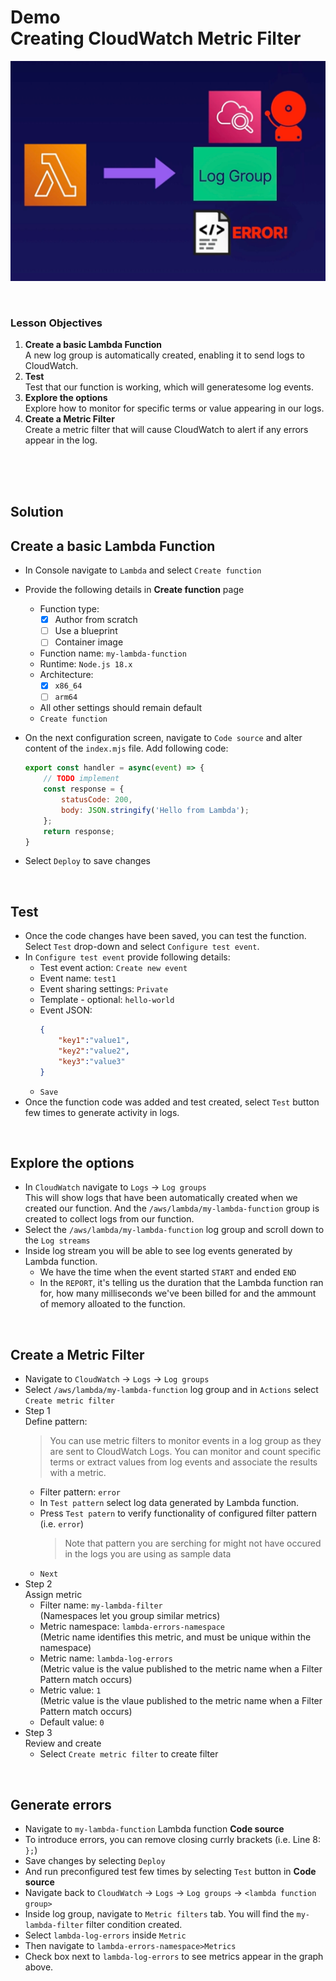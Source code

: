# Demo<br>Creating CloudWatch Metric Filter

![](../img/demo/3.3.CloudWatch-MetricFilters.png)

<br>

### Lesson Objectives
1. **Create a basic Lambda Function**<br>A new log group is automatically created, enabling it to send logs to CloudWatch.
2. **Test**<br>Test that our function is working, which will generatesome log events.
3. **Explore the options**<br>Explore how to monitor for specific terms or value appearing in our logs.
4. **Create a Metric Filter**<br>Create a metric filter that will cause CloudWatch to alert if any errors appear in the log.


<br><br><br>

<h2>Solution</h2>

## Create a basic Lambda Function
- In Console navigate to `Lambda` and select `Create function`
- Provide the following details in **Create function** page
  - Function type:
    - [x] Author from scratch
    - [ ] Use a blueprint
    - [ ] Container image
  - Function name: `my-lambda-function`
  - Runtime: `Node.js 18.x`
  - Architecture: 
    - [x] `x86_64`
    - [ ] `arm64`
  - All other settings should remain default
  - `Create function`
- On the next configuration screen, navigate to `Code source` and alter content of the `index.mjs` file. Add following code:
  
    ```js
    export const handler = async(event) => {
        // TODO implement
        const response = {
            statusCode: 200,
            body: JSON.stringify('Hello from Lambda');
        };
        return response;
    }
    ```
- Select `Deploy` to save changes

<br>

## Test
- Once the code changes have been saved, you can test the function. Select `Test` drop-down and select `Configure test event`.
- In `Configure test event` provide following details:
  - Test event action: `Create new event`
  - Event name: `test1`
  - Event sharing settings: `Private`
  - Template - optional: `hello-world`
  - Event JSON: 
    ```json
    {
        "key1":"value1",
        "key2":"value2",
        "key3":"value3"
    }
    ```
  - `Save`
- Once the function code was added and test created, select `Test` button few times to generate activity in logs.

<br>

## Explore the options
- In `CloudWatch` navigate to `Logs` -> `Log groups`<br>This will show logs that have been automatically created when we created our function. And the `/aws/lambda/my-lambda-function` group is created to collect logs from our function.
- Select the `/aws/lambda/my-lambda-function` log group and scroll down to the `Log streams`
- Inside log stream you will be able to see log events generated by Lambda function. 
  - We have the time when the event started `START` and ended `END`
  - In the `REPORT`, it's telling us the duration that the Lambda function ran for, how many milliseconds we've been billed for and the ammount of memory alloated to the function.

<br>

## Create a Metric Filter
- Navigate to `CloudWatch` -> `Logs` -> `Log groups`
- Select `/aws/lambda/my-lambda-function` log group and in `Actions` select `Create metric filter`
- Step 1<br>Define pattern:
    > You can use metric filters to monitor events in a log group as they are sent to CloudWatch Logs. You can monitor and count specific terms or extract values from log events and associate the results with a metric.
  - Filter pattern: `error`
  - In `Test pattern` select log data generated by Lambda function.
  - Press `Test patern` to verify functionality of configured filter pattern (i.e. `error`)
    > Note that pattern you are serching for might not have occured in the logs you are using as sample data
  - `Next`
- Step 2<br>Assign metric
  - Filter name: `my-lambda-filter` <br>(Namespaces let you group similar metrics)
  - Metric namespace: `lambda-errors-namespace` <br>(Metric name identifies this metric, and must be unique within the namespace)
  - Metric name: `lambda-log-errors` <br>(Metric value is the value published to the metric name when a Filter Pattern match occurs)
  - Metric value: `1` <br>(Metric value is the vlaue published to the metric name when a Filter Pattern match occurs)
  - Default value: `0`
- Step 3<br>Review and create
  - Select `Create metric filter` to create filter


<br>

## Generate errors
- Navigate to `my-lambda-function` Lambda function **Code source**
- To introduce errors, you can remove closing currly brackets (i.e. Line 8: `};`)
- Save changes by selecting `Deploy`
- And run preconfigured test few times by selecting `Test` button in **Code source**
- Navigate back to `CloudWatch` -> `Logs` -> `Log groups` -> `<lambda function group>`
- Inside log group, navigate to `Metric filters` tab. You will find the `my-lambda-filter` filter condition created.
- Select `lambda-log-errors` inside `Metric`
- Then navigate to `lambda-errors-namespace>Metrics` 
- Check box next to `lambda-log-errors` to see metrics appear in the graph above.